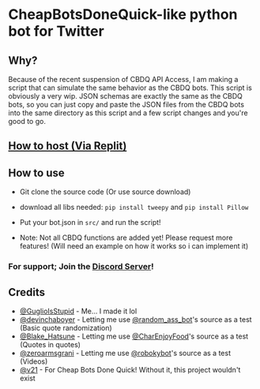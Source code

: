# CheapBotsDoneQuick-like python bot for Twitter

## Why? 

Because of the recent suspension of CBDQ API Access, I am making a script that can simulate the same behavior as the CBDQ bots. This script is obviously a very wip. JSON schemas are exactly the same as the CBDQ bots, so you can just copy and paste the JSON files from the CBDQ bots into the same directory as this script and a few script changes and you're good to go.

## [How to host (Via Replit)](host.md)

## How to use
- Git clone the source code (Or use source download)
- download all libs needed: `pip install tweepy` and `pip install Pillow`
- Put your bot.json in `src/` and run the script!

- Note: Not all CBDQ functions are added yet! Please request more features! (Will need an example on how it works so i can implement it)

### For support; Join the [Discord Server](https://discord.com/invite/ehY5gMMPW8)!

## Credits
- [@GuglioIsStupid](https://twitter.com/GuglioIs2Stupid) - Me... I made it lol
- [@devinchaboyer](https://twitter.com/devinchaboyer) - Letting me use [@random_ass_bot](https://twitter.com/random_ass_bot)'s source as a test (Basic quote randomization)
- [@Blake_Hatsune](https://twitter.com/Blake_Hatsune) - Letting me use [@CharEnjoyFood](https://twitter.com/CharEnjoyFood)'s source as a test (Quotes in quotes)
- [@zeroarmsgrani](https://twitter.com/zeroarmsgrani) - Letting me use [@robokybot](https://twitter.com/robokybot)'s source as a test (Videos)
- [@v21](https://twitter.com/v21) - For Cheap Bots Done Quick! Without it, this project wouldn't exist

